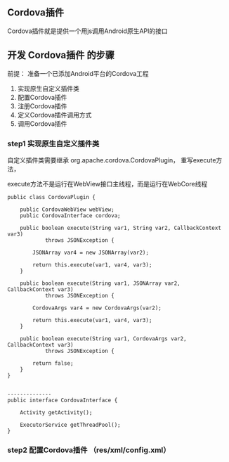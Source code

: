 ## Cordova插件 ##
Cordova插件就是提供一个用js调用Android原生API的接口

## 开发 Cordova插件 的步骤 ##
前提： 准备一个已添加Android平台的Cordova工程

1. 实现原生自定义插件类
2. 配置Cordova插件
3. 注册Cordova插件
4. 定义Cordova插件调用方式
5. 调用Cordova插件

### step1 实现原生自定义插件类 ###

自定义插件类需要继承 org.apache.cordova.CordovaPlugin，
重写execute方法，

execute方法不是运行在WebView接口主线程，而是运行在WebCore线程

	public class CordovaPlugin {

	    public CordovaWebView webView;
	    public CordovaInterface cordova;
	
		public boolean execute(String var1, String var2, CallbackContext var3) 
				throws JSONException {
	
	        JSONArray var4 = new JSONArray(var2);
	
	        return this.execute(var1, var4, var3);
	    }
	
	    public boolean execute(String var1, JSONArray var2, CallbackContext var3) 
				throws JSONException {
	
	        CordovaArgs var4 = new CordovaArgs(var2);
	
	        return this.execute(var1, var4, var3);
	    }
	
	    public boolean execute(String var1, CordovaArgs var2, CallbackContext var3) 
				throws JSONException {
	
	        return false;
	    }
	}

	
	--------------
	public interface CordovaInterface {

		Activity getActivity();

		ExecutorService getThreadPool();
	}

### step2 配置Cordova插件 （res/xml/config.xml） ###